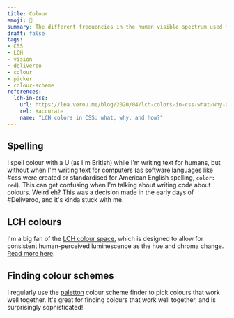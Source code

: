 ```yaml
---
title: Colour
emoji: 🌈
summary: The different frequencies in the human visible spectrum used for fun, communication, art and more.
draft: false
tags:
- CSS
- LCH
- vision
- deliveroo
- colour
- picker
- colour-scheme
references:
  lch-in-css:
    url: https://lea.verou.me/blog/2020/04/lch-colors-in-css-what-why-and-how/
    rel: +accurate
    name: "LCH colors in CSS: what, why, and how?"
---
```


## Spelling

I spell colour with a U (as I'm British) while I'm writing text for humans, but without when I'm writing text for computers (as software languages like #css were created or standardised for American English spelling, `color: red`). This can get confusing when I'm talking about writing code about colours. Weird eh? This was a decision made in the early days of #Deliveroo, and it's kinda stuck with me.

## LCH colours

I'm a big fan of the [LCH colour space](https://css.land/lch/), which is designed to allow for consistent human-perceived luminescence as the hue and chroma change. [Read more here](https://lea.verou.me/blog/2020/04/lch-colors-in-css-what-why-and-how/).

## Finding colour schemes

I regularly use the [paletton](https://paletton.com/) colour scheme finder to pick colours that work well together. It's great for finding colours that work well together, and is surprisingly sophisticated!
